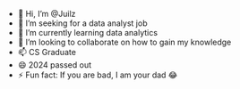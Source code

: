 - 👋 Hi, I’m @Juilz
- 👀 I’m seeking for a data analyst job
- 🌱 I’m currently learning data analytics 
- 💞️ I’m looking to collaborate on how to gain my knowledge 
- 📫 CS Graduate 
- 😄 2024 passed out 
- ⚡ Fun fact: If you are bad, I am your dad 😂

<!---
Juilz/Juilz is a ✨ special ✨ repository because its `README.md` (this file) appears on your GitHub profile.
You can click the Preview link to take a look at your changes.
--->
